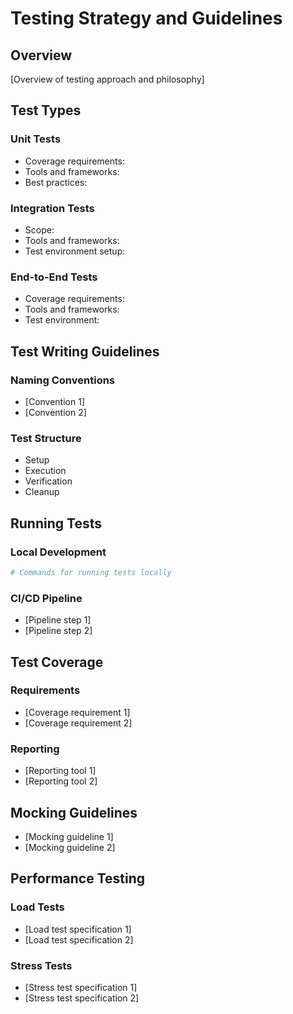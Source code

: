 # Testing Strategy and Guidelines

## Overview
[Overview of testing approach and philosophy]

## Test Types

### Unit Tests
- Coverage requirements:
- Tools and frameworks:
- Best practices:

### Integration Tests
- Scope:
- Tools and frameworks:
- Test environment setup:

### End-to-End Tests
- Coverage requirements:
- Tools and frameworks:
- Test environment:

## Test Writing Guidelines
### Naming Conventions
- [Convention 1]
- [Convention 2]

### Test Structure
- Setup
- Execution
- Verification
- Cleanup

## Running Tests
### Local Development
```bash
# Commands for running tests locally
```

### CI/CD Pipeline
- [Pipeline step 1]
- [Pipeline step 2]

## Test Coverage
### Requirements
- [Coverage requirement 1]
- [Coverage requirement 2]

### Reporting
- [Reporting tool 1]
- [Reporting tool 2]

## Mocking Guidelines
- [Mocking guideline 1]
- [Mocking guideline 2]

## Performance Testing
### Load Tests
- [Load test specification 1]
- [Load test specification 2]

### Stress Tests
- [Stress test specification 1]
- [Stress test specification 2] 